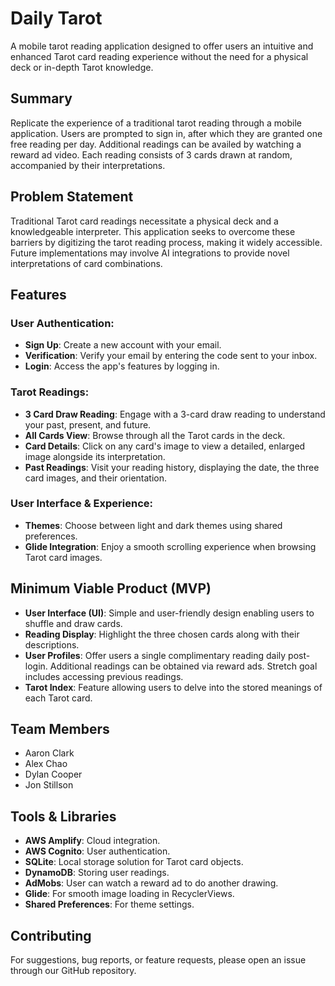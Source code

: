 # Daily Tarot

A mobile tarot reading application designed to offer users an intuitive and enhanced Tarot card reading experience without the need for a physical deck or in-depth Tarot knowledge.


## Summary

Replicate the experience of a traditional tarot reading through a mobile application. Users are prompted to sign in, after which they are granted one free reading per day. Additional readings can be availed by watching a reward ad video. Each reading consists of 3 cards drawn at random, accompanied by their interpretations.

## Problem Statement

Traditional Tarot card readings necessitate a physical deck and a knowledgeable interpreter. This application seeks to overcome these barriers by digitizing the tarot reading process, making it widely accessible. Future implementations may involve AI integrations to provide novel interpretations of card combinations.

## Features

### User Authentication:
- **Sign Up**: Create a new account with your email.
- **Verification**: Verify your email by entering the code sent to your inbox.
- **Login**: Access the app's features by logging in.

### Tarot Readings:
- **3 Card Draw Reading**: Engage with a 3-card draw reading to understand your past, present, and future.
- **All Cards View**: Browse through all the Tarot cards in the deck.
- **Card Details**: Click on any card's image to view a detailed, enlarged image alongside its interpretation.
- **Past Readings**: Visit your reading history, displaying the date, the three card images, and their orientation.

### User Interface & Experience:
- **Themes**: Choose between light and dark themes using shared preferences.
- **Glide Integration**: Enjoy a smooth scrolling experience when browsing Tarot card images.

## Minimum Viable Product (MVP)

- **User Interface (UI)**: Simple and user-friendly design enabling users to shuffle and draw cards.
- **Reading Display**: Highlight the three chosen cards along with their descriptions.
- **User Profiles**: Offer users a single complimentary reading daily post-login. Additional readings can be obtained via reward ads. Stretch goal includes accessing previous readings.
- **Tarot Index**: Feature allowing users to delve into the stored meanings of each Tarot card.

## Team Members

- Aaron Clark
- Alex Chao
- Dylan Cooper
- Jon Stillson

## Tools & Libraries

- **AWS Amplify**: Cloud integration.
- **AWS Cognito**: User authentication.
- **SQLite**: Local storage solution for Tarot card objects.
- **DynamoDB**: Storing user readings.
- **AdMobs**: User can watch a reward ad to do another drawing.
- **Glide**: For smooth image loading in RecyclerViews.
- **Shared Preferences**: For theme settings.

## Contributing

For suggestions, bug reports, or feature requests, please open an issue through our GitHub repository.
